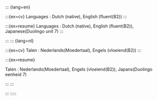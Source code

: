 ::: {lang=en}


:::{ex=cv}
Languages
: Dutch (native), English (fluent(B2)) 
:::

:::{ex=resume} 
Languages
: Dutch (native), English (fluent(B2)), Japanese(Duolingo unit 7) 
:::

:::
::: {lang=nl}
<!-- LTex: language=nl -->
:::{ex=cv}
Talen
: Nederlands(Moedertaal), Engels (vloeiend(B2)) 
:::

<!-- LTex: language=en -->
:::{ex=resume} 
<!-- LTex: language=nl -->
Talen
: Nederlands(Moedertaal), Engels (vloeiend(B2)), Japans(Duolingo eenheid 7) 
<!-- LTex: language=en -->
:::
:::

:::
:::::
